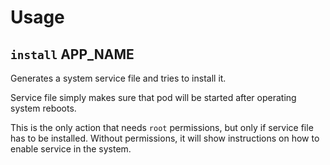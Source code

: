 Usage
=====

## `install` APP_NAME

Generates a system service file and tries to install it.

Service file simply makes sure that pod will be started after operating system reboots.

This is the only action that needs `root` permissions, but only if service file has to be installed.
Without permissions, it will show instructions on how to enable service in the system.